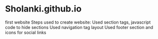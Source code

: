 # Sholanki.github.io
first website
Steps used to create website:
Used section tags, javascript code to hide sections
Used navigation tag layout
Used footer section and icons for social links
